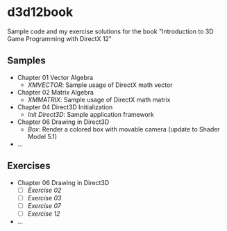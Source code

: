 # d3d12book

Sample code and my exercise solutions for the book "Introduction to 3D Game Programming with DirectX 12"



## Samples

* Chapter 01 Vector Algebra
  * *XMVECTOR*: Sample usage of DirectX math vector
* Chapter 02 Matrix Algebra
  * *XMMATRIX*: Sample usage of DirectX math matrix
* Chapter 04 Direct3D Initialization
  * *Init Direct3D*: Sample application framework
* Chapter 06 Drawing in Direct3D 
  * *Box*: Render a colored box with movable camera (update to Shader Model 5.1)
* ...



## Exercises

* Chapter 06 Drawing in Direct3D
  * [ ] *Exercise 02*
  * [ ] *Exercise 03*
  * [ ] *Exercise 07*
  * [ ] *Exercise 12*
* ...